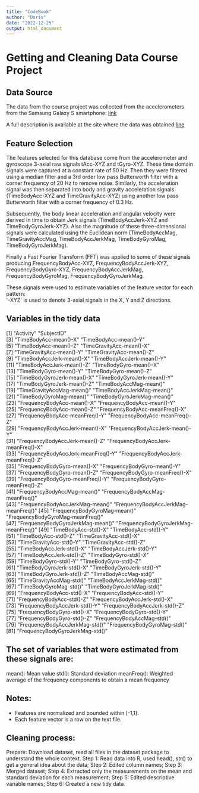```yaml
---
title: "CodeBook"
author: "Doris"
date: "2022-12-25"
output: html_document
---
```


# Getting and Cleaning Data Course Project

## Data Source
The data from the course project was collected from the accelerometers from the Samsung Galaxy S smartphone: [link](https://d396qusza40orc.cloudfront.net/getdata%2Fprojectfiles%2FUCI%20HAR%20Dataset.zip) 

A full description is available at the site where the data was obtained:[line](http://archive.ics.uci.edu/ml/datasets/Human+Activity+Recognition+Using+Smartphones)

## Feature Selection

The features selected for this database come from the accelerometer and gyroscope 3-axial raw signals tAcc-XYZ and tGyro-XYZ. These time domain signals were captured at a constant rate of 50 Hz. Then they were filtered using a median filter and a 3rd order low pass Butterworth filter with a corner frequency of 20 Hz to remove noise. Similarly, the acceleration signal was then separated into body and gravity acceleration signals (TimeBodyAcc-XYZ and TimeGravityAcc-XYZ) using another low pass Butterworth filter with a corner frequency of 0.3 Hz. 

Subsequently, the body linear acceleration and angular velocity were derived in time to obtain Jerk signals (TimeBodyAccJerk-XYZ and TimeBodyGyroJerk-XYZ). Also the magnitude of these three-dimensional signals were calculated using the Euclidean norm (TimeBodyAccMag, TimeGravityAccMag, TimeBodyAccJerkMag, TimeBodyGyroMag, TimeBodyGyroJerkMag). 

Finally a Fast Fourier Transform (FFT) was applied to some of these signals producing FrequencyBodyAcc-XYZ, FrequencyBodyAccJerk-XYZ, FrequencyBodyGyro-XYZ, FrequencyBodyAccJerkMag, FrequencyBodyGyroMag, FrequencyBodyGyroJerkMag.

These signals were used to estimate variables of the feature vector for each pattern:  
'-XYZ' is used to denote 3-axial signals in the X, Y and Z directions.

## Variables in the tidy data

[1] "Activity"                            "SubjectID"                          
[3] "TimeBodyAcc-mean()-X"                "TimeBodyAcc-mean()-Y"               
[5] "TimeBodyAcc-mean()-Z"                "TimeGravityAcc-mean()-X"            
[7] "TimeGravityAcc-mean()-Y"             "TimeGravityAcc-mean()-Z"            
[9] "TimeBodyAccJerk-mean()-X"            "TimeBodyAccJerk-mean()-Y"           
[11] "TimeBodyAccJerk-mean()-Z"            "TimeBodyGyro-mean()-X"              
[13] "TimeBodyGyro-mean()-Y"               "TimeBodyGyro-mean()-Z"              
[15] "TimeBodyGyroJerk-mean()-X"           "TimeBodyGyroJerk-mean()-Y"          
[17] "TimeBodyGyroJerk-mean()-Z"           "TimeBodyAccMag-mean()"              
[19] "TimeGravityAccMag-mean()"            "TimeBodyAccJerkMag-mean()"          
[21] "TimeBodyGyroMag-mean()"              "TimeBodyGyroJerkMag-mean()"         
[23] "FrequencyBodyAcc-mean()-X"           "FrequencyBodyAcc-mean()-Y"          
[25] "FrequencyBodyAcc-mean()-Z"           "FrequencyBodyAcc-meanFreq()-X"      
[27] "FrequencyBodyAcc-meanFreq()-Y"       "FrequencyBodyAcc-meanFreq()-Z"      
[29] "FrequencyBodyAccJerk-mean()-X"       "FrequencyBodyAccJerk-mean()-Y"      
[31] "FrequencyBodyAccJerk-mean()-Z"       "FrequencyBodyAccJerk-meanFreq()-X"  
[33] "FrequencyBodyAccJerk-meanFreq()-Y"   "FrequencyBodyAccJerk-meanFreq()-Z"  
[35] "FrequencyBodyGyro-mean()-X"          "FrequencyBodyGyro-mean()-Y"         
[37] "FrequencyBodyGyro-mean()-Z"          "FrequencyBodyGyro-meanFreq()-X"     
[39] "FrequencyBodyGyro-meanFreq()-Y"      "FrequencyBodyGyro-meanFreq()-Z"     
[41] "FrequencyBodyAccMag-mean()"          "FrequencyBodyAccMag-meanFreq()"     
[43] "FrequencyBodyAccJerkMag-mean()"      "FrequencyBodyAccJerkMag-meanFreq()" 
[45] "FrequencyBodyGyroMag-mean()"         "FrequencyBodyGyroMag-meanFreq()"    
[47] "FrequencyBodyGyroJerkMag-mean()"     "FrequencyBodyGyroJerkMag-meanFreq()"
[49] "TimeBodyAcc-std()-X"                 "TimeBodyAcc-std()-Y"                
[51] "TimeBodyAcc-std()-Z"                 "TimeGravityAcc-std()-X"             
[53] "TimeGravityAcc-std()-Y"              "TimeGravityAcc-std()-Z"             
[55] "TimeBodyAccJerk-std()-X"             "TimeBodyAccJerk-std()-Y"            
[57] "TimeBodyAccJerk-std()-Z"             "TimeBodyGyro-std()-X"               
[59] "TimeBodyGyro-std()-Y"                "TimeBodyGyro-std()-Z"               
[61] "TimeBodyGyroJerk-std()-X"            "TimeBodyGyroJerk-std()-Y"           
[63] "TimeBodyGyroJerk-std()-Z"            "TimeBodyAccMag-std()"               
[65] "TimeGravityAccMag-std()"             "TimeBodyAccJerkMag-std()"           
[67] "TimeBodyGyroMag-std()"               "TimeBodyGyroJerkMag-std()"          
[69] "FrequencyBodyAcc-std()-X"            "FrequencyBodyAcc-std()-Y"           
[71] "FrequencyBodyAcc-std()-Z"            "FrequencyBodyAccJerk-std()-X"       
[73] "FrequencyBodyAccJerk-std()-Y"        "FrequencyBodyAccJerk-std()-Z"       
[75] "FrequencyBodyGyro-std()-X"           "FrequencyBodyGyro-std()-Y"          
[77] "FrequencyBodyGyro-std()-Z"           "FrequencyBodyAccMag-std()"          
[79] "FrequencyBodyAccJerkMag-std()"       "FrequencyBodyGyroMag-std()"         
[81] "FrequencyBodyGyroJerkMag-std()" 

## The set of variables that were estimated from these signals are: 

mean(): Mean value
std(): Standard deviation
meanFreq(): Weighted average of the frequency components to obtain a mean frequency

## Notes:

- Features are normalized and bounded within [-1,1].
- Each feature vector is a row on the text file.

## Cleaning process:

Prepare: Download dataset, read all files in the dataset package to understand the whole context.
Step 1: Read data into R, used head(), str() to get a general idea about the data;
Step 2: Edited column names;
Step 3: Merged dataset;
Step 4: Extracted only the measurements on the mean and standard deviation for each measurement;
Step 5: Edited descriptive variable names;
Step 6: Created a new tidy data.

